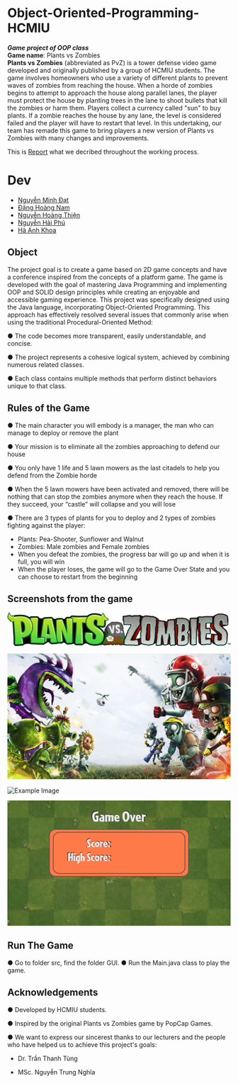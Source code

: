 # Object-Oriented-Programming-HCMIU
___Game project of OOP class___  
__Game name__: Plants vs Zombies  
__Plants vs Zombies__ (abbreviated as PvZ) is a tower defense video game developed and originally published by a group of HCMIU students. The game involves homeowners who use a variety of different plants to prevent waves of zombies from reaching the house. When a horde of zombies begins to attempt to approach the house along parallel lanes, the player must protect the house by planting trees in the lane to shoot bullets that kill the zombies or harm them. Players collect a currency called "sun" to buy plants. If a zombie reaches the house by any lane, the level is considered failed and the player will have to restart that level. In this undertaking, our team has remade this game to bring players a new version of Plants vs Zombies with many changes and improvements.

This is [Report](https://docs.google.com/document/d/1IikJLRwBJga8igVRn7n95v0NOd6c-GmmN6A5WZ08KQA/edit?usp=sharing) what we decribed throughout the working process.


# Dev
  + [Nguyễn Minh Đạt](https://github.com/29Schiller) 
  + [Đặng Hoàng Nam](https://github.com/Hoangnam25012004)
  + [Nguyễn Hoàng Thiện](https://github.com/THien2304)
  + [Nguyễn Hải Phú](https://github.com/haiphu241)
  + [Hà Anh Khoa](https://github.com/Tinntinn060104)

## Object 
The project goal is to create a game based on 2D game concepts and have a conference inspired from the concepts of a platform game. The game is developed with the goal of mastering Java Programming and implementing OOP and SOLID design principles while creating an enjoyable and accessible gaming experience. This project was specifically designed using the Java language, incorporating Object-Oriented Programming. This approach has effectively resolved several issues that commonly arise when using the traditional Procedural-Oriented Method:

● The code becomes more transparent, easily understandable, and concise.

● The project represents a cohesive logical system, achieved by combining numerous related classes.

● Each class contains multiple methods that perform distinct behaviors unique to that class.

## Rules of the Game
● The main character you will embody is a manager, the man who can manage to deploy or remove the plant

● Your mission is to eliminate all the zombies approaching to defend our house 

● You only have 1 life and 5 lawn mowers as the last citadels to help you defend from the Zombie horde

● When the 5 lawn mowers have been activated and removed, there will be nothing that can stop the zombies anymore when they reach the house. If they succeed, your “castle” will collapse and you will lose

● There are 3 types of plants for you to deploy and 2 types of zombies fighting against the player:
+ Plants: Pea-Shooter, Sunflower and Walnut
+ Zombies: Male zombies and Female zombies
+ When you defeat the zombies, the progress bar will go up and when it is full, you will win
+ When the player loses, the game will go to the Game Over State and you can choose to restart from the beginning



## Screenshots from the game

![Example Image](https://github.com/29Schiller/OOP-Master-HCMIU/blob/main/src/Resource/MenuGame/pvz_logo.png)

![Example Image](https://github.com/29Schiller/OOP-Master-HCMIU/blob/main/src/Resource/MenuGame/wallpaper.jpg)

![Example Image](https://github.com/29Schiller/OOP_HCMIU_PLantVsZombies/blob/9a5dd1918a7a837c26afadb7dd7e151b427576ec/src/Resource/Yard.jpg)

![Example Image](https://github.com/29Schiller/OOP-Master-HCMIU/blob/main/src/Resource/WinScence/GameOver.png)

## Run The Game
●  Go to folder src, find the folder GUI.
●  Run the Main.java class to play the game.

## Acknowledgements
●  Developed by HCMIU students.

●  Inspired by the original Plants vs Zombies game by PopCap Games.

●  We want to express our sincerest thanks to our lecturers and the people who have helped us to achieve this project's goals:

+ Dr. Trần Thanh Tùng
  
+ MSc. Nguyễn Trung Nghĩa


